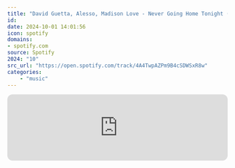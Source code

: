 ```yaml
---
title: "David Guetta, Alesso, Madison Love - Never Going Home Tonight (feat. Madison Love)"
id: 
date: 2024-10-01 14:01:56
icon: spotify
domains:
- spotify.com
source: Spotify
2024: "10"
src_url: "https://open.spotify.com/track/4A4TwpAZPm9B4cSDWSxR8w"
categories:
    - "music"
---
```

<iframe style="border-radius: 12px" width="100%" height="152" title="Spotify Embed: Never Going Home Tonight (feat. Madison Love)" frameborder="0" allowfullscreen allow="autoplay; clipboard-write; encrypted-media; fullscreen; picture-in-picture" loading="lazy" src="https://open.spotify.com/embed/track/4A4TwpAZPm9B4cSDWSxR8w?utm_source=oembed"></iframe>

